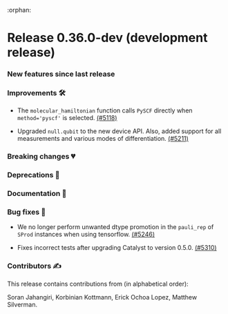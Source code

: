 :orphan:

# Release 0.36.0-dev (development release)

<h3>New features since last release</h3>

<h3>Improvements 🛠</h3>

* The `molecular_hamiltonian` function calls `PySCF` directly when `method='pyscf'` is selected.
  [(#5118)](https://github.com/PennyLaneAI/pennylane/pull/5118)

* Upgraded `null.qubit` to the new device API. Also, added support for all measurements and various modes of differentiation.
  [(#5211)](https://github.com/PennyLaneAI/pennylane/pull/5211)

<h3>Breaking changes 💔</h3>

<h3>Deprecations 👋</h3>

<h3>Documentation 📝</h3>

<h3>Bug fixes 🐛</h3>

* We no longer perform unwanted dtype promotion in the `pauli_rep` of `SProd` instances when using tensorflow.
  [(#5246)](https://github.com/PennyLaneAI/pennylane/pull/5246)

* Fixes incorrect tests after upgrading Catalyst to version 0.5.0.
  [(#5310)](https://github.com/PennyLaneAI/pennylane/pull/5310)

<h3>Contributors ✍️</h3>

This release contains contributions from (in alphabetical order):

Soran Jahangiri,
Korbinian Kottmann,
Erick Ochoa Lopez,
Matthew Silverman.
